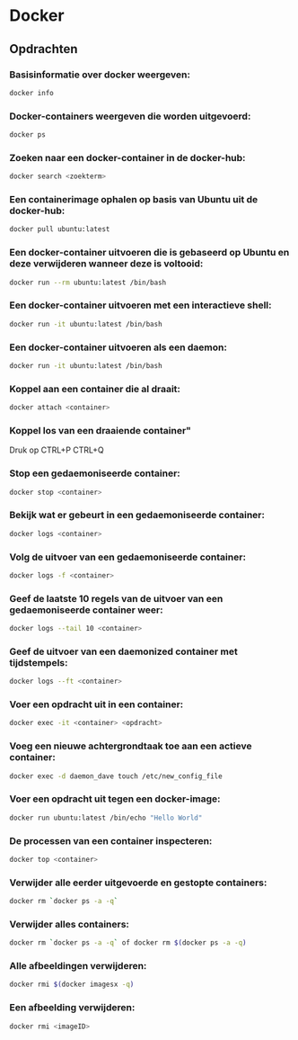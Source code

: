 # Docker
## Opdrachten
### Basisinformatie over docker weergeven:
```bash
docker info
```
### Docker-containers weergeven die worden uitgevoerd:
```bash
docker ps
```
### Zoeken naar een docker-container in de docker-hub:
```bash
docker search <zoekterm>
```

### Een containerimage ophalen op basis van Ubuntu uit de docker-hub:
```bash
docker pull ubuntu:latest
```

### Een docker-container uitvoeren die is gebaseerd op Ubuntu en deze verwijderen wanneer deze is voltooid:

```bash
docker run --rm ubuntu:latest /bin/bash
```

### Een docker-container uitvoeren met een interactieve shell:

```bash
docker run -it ubuntu:latest /bin/bash
```

### Een docker-container uitvoeren als een daemon:

```bash
docker run -it ubuntu:latest /bin/bash
```

### Koppel aan een container die al draait:

```bash
docker attach <container>
```

### Koppel los van een draaiende container"

Druk op CTRL+P CTRL+Q

### Stop een gedaemoniseerde container:

```bash
docker stop <container>
```

### Bekijk wat er gebeurt in een gedaemoniseerde container:

```bash
docker logs <container>
```

### Volg de uitvoer van een gedaemoniseerde container:

```bash
docker logs -f <container>
```

### Geef de laatste 10 regels van de uitvoer van een gedaemoniseerde container weer:

```bash
docker logs --tail 10 <container>
```

### Geef de uitvoer van een daemonized container met tijdstempels:

```bash
docker logs --ft <container>
```

### Voer een opdracht uit in een container:

```bash
docker exec -it <container> <opdracht>
```

### Voeg een nieuwe achtergrondtaak toe aan een actieve container:

```bash
docker exec -d daemon_dave touch /etc/new_config_file
```

### Voer een opdracht uit tegen een docker-image:

```bash
docker run ubuntu:latest /bin/echo "Hello World"
```

### De processen van een container inspecteren:

```bash
docker top <container>
```

### Verwijder alle eerder uitgevoerde en gestopte containers:

```bash
docker rm `docker ps -a -q`
```

### Verwijder alles containers:

```bash
docker rm `docker ps -a -q` of docker rm $(docker ps -a -q)
```

### Alle afbeeldingen verwijderen:

```bash
docker rmi $(docker imagesx -q)
```

### Een afbeelding verwijderen:

```bash
docker rmi <imageID>
```